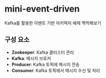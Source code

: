 # mini-event-driven

Kafka를 활용한 이벤트 기반 아키텍처 예제 찍먹해보기

## 구성 요소
- **Zookeeper**: Kafka 클러스터 관리
- **Kafka**: 메시지 브로커
- **Producer**: Kafka 토픽에 메시지 전송
- **Consumer**: Kafka 토픽에서 메시지 수신 및 처리

